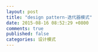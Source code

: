 ```yaml
---
layout: post
title: "design pattern-迭代器模式"
date: 2015-08-16 08:52:29 +0800
comments: true
published: false
categories: 设计模式
---
```

